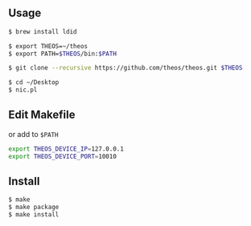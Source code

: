 ## Usage

```bash
$ brew install ldid

$ export THEOS=~/theos
$ export PATH=$THEOS/bin:$PATH

$ git clone --recursive https://github.com/theos/theos.git $THEOS

$ cd ~/Desktop
$ nic.pl
```

## Edit Makefile
or add to `$PATH`

```bash
export THEOS_DEVICE_IP=127.0.0.1
export THEOS_DEVICE_PORT=10010
```


## Install
```bash
$ make
$ make package
$ make install
```